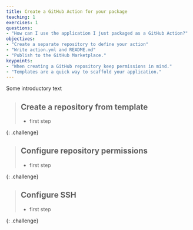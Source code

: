 ```yaml
---
title: Create a GitHub Action for your package
teaching: 1
exercises: 1
questions:
- "How can I use the application I just packaged as a GitHub Action?"
objectives:
- "Create a separate repository to define your action"
- "Write action.yml and README.md"
- "Publish to the GitHub Marketplace."
keypoints:
- "When creating a GitHub repository keep permissions in mind."
- "Templates are a quick way to scaffold your application."
---
```


Some introductory text

> ## Create a repository from template
>
> *   first step 
>
{: .challenge}

> ## Configure repository permissions
>
> *   first step 
>
{: .challenge}

> ## Configure SSH
>
> *   first step 
>
{: .challenge}
